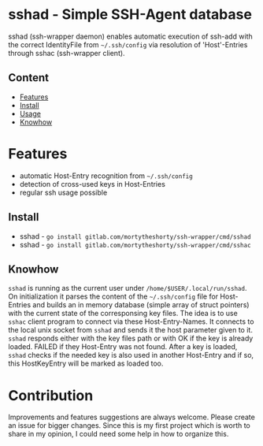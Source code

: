 # sshad - Simple SSH-Agent database

sshad (ssh-wrapper daemon) enables automatic execution of ssh-add with the correct IdentityFile from `~/.ssh/config` via resolution of 'Host'-Entries through sshac (ssh-wrapper client).

## Content

- [Features](#features)
- [Install](#install)
- [Usage](#usage)
- [Knowhow](#Knowhow)

# Features
- automatic Host-Entry recognition from `~/.ssh/config`
- detection of cross-used keys in Host-Entries
- regular ssh usage possible

## Install

- sshad - `go install gitlab.com/mortytheshorty/ssh-wrapper/cmd/sshad`
- sshad  -  `go install gitlab.com/mortytheshorty/ssh-wrapper/cmd/sshac`

## Knowhow
`sshad` is running as the current user under `/home/$USER/.local/run/sshad`. On initialization it parses the content of the `~/.ssh/config` file for Host-Entries and builds
an in memory database (simple array of struct pointers) with the current state of the corresponsing key files. The idea is to use `sshac` client program to connect via these Host-Entry-Names. It connects to the local unix socket from `sshad` and sends it the host parameter given to it. `sshad` responds either with the key files path or with OK if the key is already loaded. FAILED if they Host-Entry was not found. After a key is loaded, `sshad` checks if the needed key is also used in another Host-Entry and if so, this HostKeyEntry will be marked as loaded too.


# Contribution
Improvements and features suggestions are always welcome. Please create an issue for bigger changes. Since this is my first project which is worth to share in my opinion, I could need some help in how to organize this.




